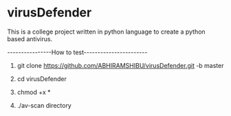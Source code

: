 # virusDefender

This is a college project written in python language to create a python based antivirus.

----------------How to test-----------------------

1) git clone https://github.com/ABHIRAMSHIBU/virusDefender.git -b master

2) cd virusDefender

3) chmod +x *

4) ./av-scan directory
